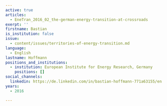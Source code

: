 ```yaml
---
active: true
articles:
  - EneTran_2016_02_the-german-energy-transition-at-crossroads
exerpt: ''
firstname: Bastian
is_institution: false
issue:
  - content/issues/territories-of-energy-transition.md
language:
  - English
lastname: Hoffmann
positions_and_institutions:
  - institution: European Institute for Energy Research, Germany
    positions: []
social_channels:
  linkedin: https://de.linkedin.com/in/bastian-hoffmann-771a63155/en
years:
  - 2016

---
```

